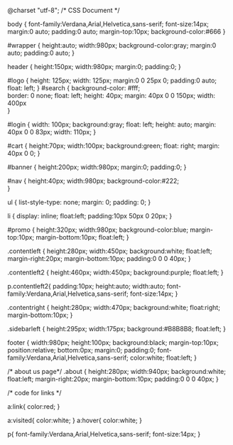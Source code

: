 @charset "utf-8";
/* CSS Document */

body {
font-family:Verdana,Arial,Helvetica,sans-serif;
font-size:14px;
margin:0 auto;
padding:0 auto;	
margin-top:10px;
background-color:#666
}

#wrapper {
height:auto;
width:980px;
background-color:gray;
margin:0 auto;
padding:0 auto;
}

header {
height:150px;
width:980px;
margin:0;
padding:0;
}
	
#logo {
height: 125px;
width: 125px;
margin:0 0 25px 0;
padding:0 auto;
float: left;
}
#search {
background-color: #fff;    
border: 0 none;
float: left;
height: 40px;
margin: 40px 0 0 150px;
width: 400px	
}
	
#login {
width: 100px;
background:gray;
float: left;
height: auto;
margin: 40px 0 0 83px;
width: 110px;
}
	
#cart {
height:70px;
width:100px;
background:green;
float: right;
margin: 40px 0 0;
}

#banner {
height:200px;
width:980px;
margin:0;
padding:0;
}

#nav { 
height:40px;
width:980px;
background-color:#222;	
}

ul {
list-style-type: none;
margin: 0;
padding: 0;
} 

li {
display: inline;
float:left;
padding:10px 50px 0 20px;
}

#promo {
height:320px;
width:980px;
background-color:blue;
margin-top:10px;
margin-bottom:10px;	
float:left;
}

.contentleft {
height:280px;
width:450px;
background:white;
float:left;
margin-right:20px;
margin-bottom:10px;
padding:0 0 0 40px;
}

.contentleft2 {
height:460px;
width:450px;
background:purple;
float:left;
}

p.contentleft2{
padding:10px;
height:auto;
width:auto;
font-family:Verdana,Arial,Helvetica,sans-serif;
font-size:14px; 
}

.contentright {
height:280px;
width:470px;
background:white;
float:right;
margin-bottom:10px;
}

.sidebarleft {
height:295px;
width:175px;
background:#B8B8B8;
float:left;
}

footer {
width:980px;
height:100px;
background:black;
margin-top:10px;
position:relative;
bottom:0px;
margin:0;
padding:0;
font-family:Verdana,Arial,Helvetica,sans-serif; 
color:white;
float:left;
}


/* about us page*/
.about {
height:280px;
width:940px;
background:white;
float:left;
margin-right:20px;
margin-bottom:10px;
padding:0 0 0 40px;
}

/* code for links */ 
	
a:link{
color:red;
}

a:visited{
color:white;
}
a:hover{
color:white;
}
	
p{
font-family:Verdana,Arial,Helvetica,sans-serif;
font-size:14px;	
}
